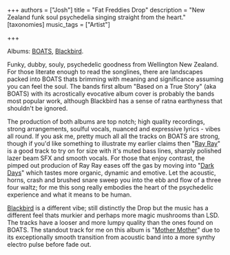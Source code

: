 +++
authors = ["Josh"]
title = "Fat Freddies Drop"
description = "New Zealand funk soul psychedelia singing straight from the heart."
[taxonomies]
music_tags = ["Artist"]

+++

Albums: [BOATS](https://youtu.be/Y7QQS5V3cnI?si=tzg0r2g2A2Ei2PeQ), [Blackbird](https://youtube.com/playlist?list=PLn7qZ70jqTZEF3chAUjrlduLDuSFuUoBC&si=1MoTXgHRbB2r0pLL).

Funky, dubby, souly, psychedelic goodness from Wellington New Zealand. For those literate enough to read the songlines, there are landscapes packed into BOATS thats brimming with meaning and significance assuming you can feel the soul. The bands first album "Based on a True Story" (aka BOATS) with its acrostically evocative album cover is probably the bands most popular work, although Blackbird has a sense of ratna earthyness that shouldn't be ignored.

The production of both albums are top notch; high quality recordings, strong arrangements, soulful vocals, nuanced and expressive lyrics - vibes all round. 
If you ask me, pretty much all all the tracks on BOATS are strong, though if you'd like something to illustrate my earlier claims then "[Ray Ray](https://youtu.be/Y7QQS5V3cnI?si=NGUgkX9-d5a7TUmR&t=1164)" is a good track to try on for size with it's muted bass lines, sharply polished lazer beam SFX and smooth vocals. For those that enjoy contrast, the pimped out producion of Ray Ray eases off the gas by moving into "[Dark Days](https://youtu.be/Y7QQS5V3cnI?si=fAwHuTLetLywAgfJ&t=1626)" which tastes more organic, dynamic and emotive. Let the acoustic, horns, crash and brushed snare sweep you into the ebb and flow of a three four waltz; for me this song really embodies the heart of the psychedelic experience and what it means to be human. 

[Blackbird](https://youtube.com/playlist?list=PLn7qZ70jqTZEF3chAUjrlduLDuSFuUoBC&si=1MoTXgHRbB2r0pLL) is a different vibe; still distinctly the Drop but the music has a different feel thats murkier and perhaps more magic mushrooms than LSD. The tracks have a looser and more lumpy quality than the ones found on BOATS. The standout track for me on this album is "[Mother Mother](https://youtu.be/ZyD0NlsZDac?si=NedEo7_sNn6boCy5)" due to its exceptionally smooth transition from acoustic band into a more synthy electro pulse before fade out. 